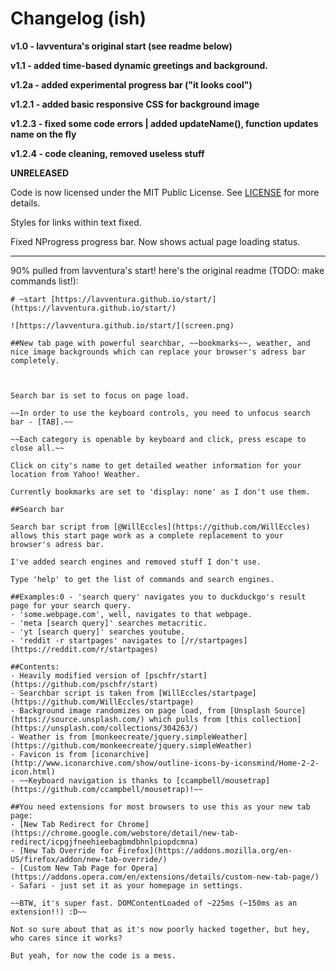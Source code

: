 # Changelog (ish)

**v1.0 - lavventura's original start (see readme below)**

**v1.1 - added time-based dynamic greetings and background.**

**v1.2a - added experimental progress bar ("it looks cool")**

**v1.2.1 - added basic responsive CSS for background image**

**v1.2.3 - fixed some code errors | added updateName(), function updates name on the fly**

**v1.2.4 - code cleaning, removed useless stuff**

**UNRELEASED**

Code is now licensed under the MIT Public License. See [LICENSE](./LICENSE) for more details.

Styles for links within text fixed.

Fixed NProgress progress bar. Now shows actual page loading status.
____________________________________________________________

90% pulled from lavventura's start! here's the original readme (TODO: make commands list!):

    # ~start [https://lavventura.github.io/start/](https://lavventura.github.io/start/)

    ![https://lavventura.github.io/start/](screen.png)

    ##New tab page with powerful searchbar, ~~bookmarks~~, weather, and nice image backgrounds which can replace your browser's adress bar completely.



    Search bar is set to focus on page load.

    ~~In order to use the keyboard controls, you need to unfocus search bar - [TAB].~~

    ~~Each category is openable by keyboard and click, press escape to close all.~~

    Click on city's name to get detailed weather information for your location from Yahoo! Weather.

    Currently bookmarks are set to 'display: none' as I don't use them.

    ##Search bar

    Search bar script from [@WillEccles](https://github.com/WillEccles) allows this start page work as a complete replacement to your browser's adress bar.

    I've added search engines and removed stuff I don't use.

    Type 'help' to get the list of commands and search engines.

    ##Examples:0 - 'search query' navigates you to duckduckgo's result page for your search query.
    - 'some.webpage.com', well, navigates to that webpage.
    - 'meta [search query]' searches metacritic.
    - 'yt [search query]' searches youtube.
    - 'reddit -r startpages' navigates to [/r/startpages](https://reddit.com/r/startpages)

    ##Contents:
    - Heavily modified version of [pschfr/start](https://github.com/pschfr/start)
    - Searchbar script is taken from [WillEccles/startpage](https://github.com/WillEccles/startpage)
    - Background image randomizes on page load, from [Unsplash Source](https://source.unsplash.com/) which pulls from [this collection](https://unsplash.com/collections/304263/)
    - Weather is from [monkeecreate/jquery.simpleWeather](https://github.com/monkeecreate/jquery.simpleWeather)
    - Favicon is from [iconarchive](http://www.iconarchive.com/show/outline-icons-by-iconsmind/Home-2-2-icon.html)
    - ~~Keyboard navigation is thanks to [ccampbell/mousetrap](https://github.com/ccampbell/mousetrap)!~~

    ##You need extensions for most browsers to use this as your new tab page:
    - [New Tab Redirect for Chrome](https://chrome.google.com/webstore/detail/new-tab-redirect/icpgjfneehieebagbmdbhnlpiopdcmna)
    - [New Tab Override for Firefox](https://addons.mozilla.org/en-US/firefox/addon/new-tab-override/)
    - [Custom New Tab Page for Opera](https://addons.opera.com/en/extensions/details/custom-new-tab-page/)
    - Safari - just set it as your homepage in settings.

    ~~BTW, it's super fast. DOMContentLoaded of ~225ms (~150ms as an extension!!) :D~~

    Not so sure about that as it's now poorly hacked together, but hey, who cares since it works?

    But yeah, for now the code is a mess.
